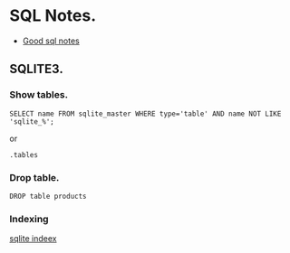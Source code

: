 # SQL Notes.

* [Good sql notes](https://github.com/vasudeveloper001/completesql/blob/main/sql_notes.md)

## SQLITE3.

### Show tables.

```
SELECT name FROM sqlite_master WHERE type='table' AND name NOT LIKE 'sqlite_%';
```

or

```
.tables
```

### Drop table.

```
DROP table products
```


### Indexing

[sqlite indeex](https://www.sqlitetutorial.net/sqlite-index/)
